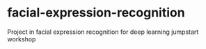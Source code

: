 # facial-expression-recognition
Project in facial expression recognition for deep learning jumpstart workshop
